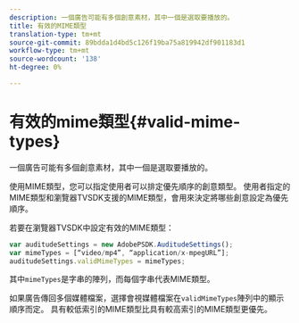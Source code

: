 ```yaml
---
description: 一個廣告可能有多個創意素材，其中一個是選取要播放的。
title: 有效的MIME類型
translation-type: tm+mt
source-git-commit: 89bdda1d4bd5c126f19ba75a819942df901183d1
workflow-type: tm+mt
source-wordcount: '138'
ht-degree: 0%

---
```



# 有效的mime類型{#valid-mime-types}

一個廣告可能有多個創意素材，其中一個是選取要播放的。

使用MIME類型，您可以指定使用者可以排定優先順序的創意類型。 使用者指定的MIME類型和瀏覽器TVSDK支援的MIME類型，會用來決定將哪些創意設定為優先順序。

若要在瀏覽器TVSDK中設定有效的MIME類型：

```js
var auditudeSettings = new AdobePSDK.AuditudeSettings(); 
var mimeTypes = [“video/mp4”, “application/x-mpegURL”]; 
auditudeSettings.validMimeTypes = mimeTypes; 
```

其中`mimeTypes`是字串的陣列，而每個字串代表MIME類型。

如果廣告傳回多個媒體檔案，選擇會視媒體檔案在`validMimeTypes`陣列中的顯示順序而定。 具有較低索引的MIME類型比具有較高索引的MIME類型更優先。
